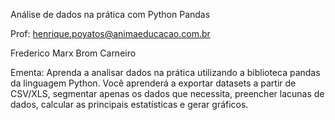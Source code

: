 Análise de dados na prática com Python Pandas

Prof:	henrique.poyatos@animaeducacao.com.br

Frederico Marx Brom Carneiro

Ementa: Aprenda a analisar dados na prática utilizando a biblioteca pandas da linguagem Python. Você aprenderá a exportar datasets a partir de CSV/XLS, segmentar apenas os dados que necessita, preencher lacunas de dados, calcular as principais estatísticas e gerar  gráficos.
